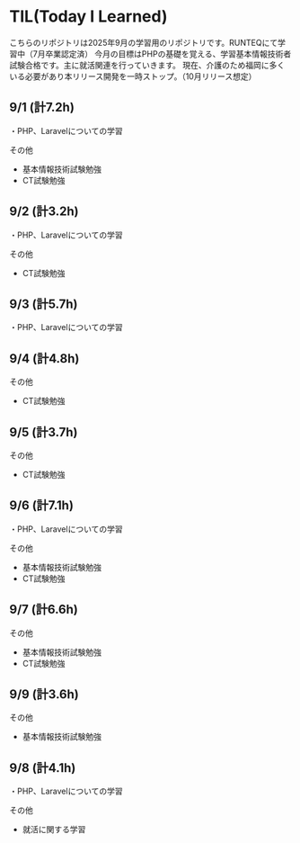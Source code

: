 # TIL(Today I Learned)

こちらのリポジトリは2025年9月の学習用のリポジトリです。RUNTEQにて学習中（7月卒業認定済）
今月の目標はPHPの基礎を覚える、学習基本情報技術者試験合格です。主に就活関連を行っていきます。
現在、介護のため福岡に多くいる必要があり本リリース開発を一時ストップ。（10月リリース想定）

## 9/1 (計7.2h)
・PHP、Laravelについての学習

その他

- 基本情報技術試験勉強
- CT試験勉強

## 9/2 (計3.2h)
・PHP、Laravelについての学習

その他

- CT試験勉強

## 9/3 (計5.7h)
・PHP、Laravelについての学習

## 9/4 (計4.8h)

その他

- CT試験勉強

## 9/5 (計3.7h)

その他

- CT試験勉強

## 9/6 (計7.1h)
・PHP、Laravelについての学習

その他

- 基本情報技術試験勉強
- CT試験勉強

## 9/7 (計6.6h)

その他

- 基本情報技術試験勉強
- CT試験勉強

## 9/9 (計3.6h)

その他

- 基本情報技術試験勉強

## 9/8 (計4.1h)

・PHP、Laravelについての学習

その他

- 就活に関する学習
